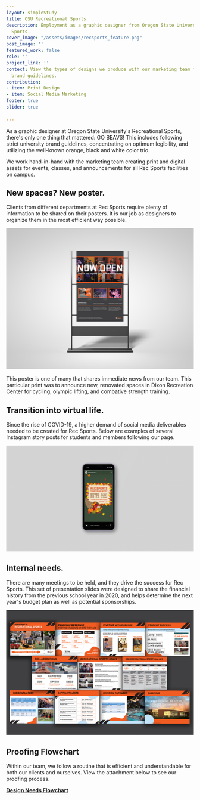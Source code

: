 ```yaml
---
layout: simpleStudy
title: OSU Recreational Sports
description: Employment as a graphic designer from Oregon State University's Recreational
  Sports.
cover_image: "/assets/images/recsports_feature.png"
post_image: ''
featured_work: false
role: ''
project_link: ''
context: View the types of designs we produce with our marketing team following OSU's
  brand guidelines.
contribution:
- item: Print Design
- item: Social Media Marketing
footer: true
slider: true

---
```

As a graphic designer at Oregon State University's Recreational Sports, there's only one thing that mattered: GO BEAVS! This includes following strict university brand guidelines, concentrating on optimum legibility, and utilizing the well-known orange, black and white color trio.

We work hand-in-hand with the marketing team creating print and digital assets for events, classes, and announcements for all Rec Sports facilities on campus.

## New spaces? New poster.

Clients from different departments at Rec Sports require plenty of information to be shared on their posters. It is our job as designers to organize them in the most efficient way possible.

![](/assets/images/recsports_poster.jpg)

This poster is one of many that shares immediate news from our team. This particular print was to announce new, renovated spaces in Dixon Recreation Center for cycling, olympic lifting, and combative strength training.

## Transition into virtual life.

Since the rise of COVID-19, a higher demand of social media deliverables needed to be created for Rec Sports. Below are examples of several Instagram story posts for students and members following our page.

![](/assets/images/recsports_social.gif)

## Internal needs.

There are many meetings to be held, and they drive the success for Rec Sports. This set of presentation slides were designed to share the financial history from the previous school year in 2020, and helps determine the next year's budget plan as well as potential sponsorships.

![](/assets/images/recsports_presenation.jpg)

## Proofing Flowchart

Within our team, we follow a routine that is efficient and understandable for both our clients and ourselves. View the attachment below to see our proofing process.

[**Design Needs Flowchart**](/assets/images/recsports-prooftodelivery_flowchart.pdf "Design Needs Flowchart")